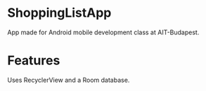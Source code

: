 # ShoppingListApp
App made for Android mobile development class at AIT-Budapest.

# Features
Uses RecyclerView and a Room database.
